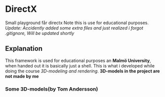 # DirectX
Small playground får directx
Note this is use for educational purposes.
*Update: Accidently added some extra files and just realized i forgot .gitignore, Will be updated shortly*

## Explanation
This framework is used for educational purposes an **Malmö University**, when handed out it is basically just a shell. This is what i developed while doing the course *3D-modeling and rendering*. **3D-models in the project are not made by me**

### Some 3D-models(by Tom Andersson)
